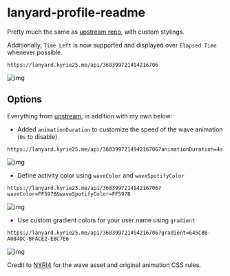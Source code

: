# lanyard-profile-readme

Pretty much the same as [upstream repo](https://github.com/cnrad/lanyard-profile-readme), with custom stylings.

Additionally, `Time Left` is now supported and displayed over `Elapsed Time` whenever possible.

```
https://lanyard.kyrie25.me/api/368399721494216706
```

![img](https://lanyard.kyrie25.me/api/368399721494216706)

## Options
Everything from [upstream](https://github.com/cnrad/lanyard-profile-readme#options), in addition with my own below:
- Added `animationDuration` to customize the speed of the wave animation (`0s` to disable)

```
https://lanyard.kyrie25.me/api/368399721494216706?animationDuration=4s
```

![img](https://lanyard.kyrie25.me/api/368399721494216706?animationDuration=4s)

- Define activity color using `waveColor` and `waveSpotifyColor`

```
https://lanyard.kyrie25.me/api/368399721494216706?waveColor=FF597B&waveSpotifyColor=FF597B
```

![img](https://lanyard.kyrie25.me/api/368399721494216706?waveColor=FF597B&waveSpotifyColor=FF597B)

- Use custom gradient colors for your user name using `gradient`

```
https://lanyard.kyrie25.me/api/368399721494216706?gradient=645CBB-A084DC-BFACE2-EBC7E6
```

![img](https://lanyard.kyrie25.me/api/368399721494216706?gradient=645CBB-A084DC-BFACE2-EBC7E6)

Credit to [NYRI4](https://github.com/NYRI4) for the wave asset and original animation CSS rules.
